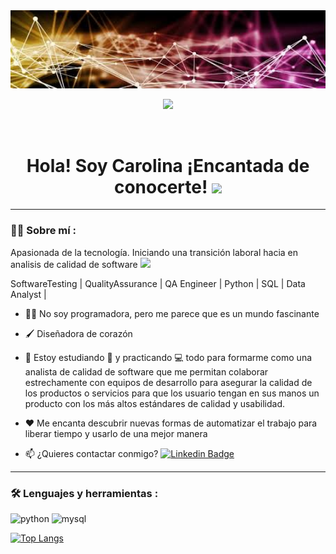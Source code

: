 <div id="header" align="center">
  <img decoding="async" src="https://github.com/carola02/carola02/blob/main/Banner_Carola02.png" width="800"/>
</div>
<div id="badges" align="center">
  
[![](https://img.shields.io/badge/LinkedIn-0077B5?style=for-the-badge&logo=linkedin&logoColor=white)](https://www.linkedin.com/in/carola02/) 

 <div id="badges" align="center">
  <img src="https://visitor-badge-reloaded.herokuapp.com/badge?page_id=carola02.carola02&color=00cf00" alt=""/>
   
   <h1>
  Hola! Soy Carolina ¡Encantada de conocerte! 
  <img src="https://media.giphy.com/media/hvRJCLFzcasrR4ia7z/giphy.gif" width="30px"/>
</h1>

---
 <div id="header" align="left">

### :woman_technologist: Sobre mí :

Apasionada de la tecnología. Iniciando una transición laboral hacia en analisis de calidad de software <img src="https://media.giphy.com/media/WUlplcMpOCEmTGBtBW/giphy.gif" width="30"> 

SoftwareTesting | QualityAssurance | QA Engineer | Python | SQL | Data Analyst |
   
* 🧑‍💻 No soy programadora, pero me parece que es un mundo fascinante

* 🖌️ Diseñadora de corazón

* 🌱 Estoy estudiando :blue_book: y practicando :computer: todo para formarme como una analista de calidad de software que me permitan colaborar estrechamente con equipos de desarrollo para asegurar la calidad de los productos o servicios para que los usuario tengan en sus manos un producto con los más altos estándares de calidad y usabilidad.

* ❤️ Me encanta descubrir nuevas formas de automatizar el trabajo para liberar tiempo y usarlo de una mejor manera

* 📫 ¿Quieres contactar conmigo? [![Linkedin Badge](https://img.shields.io/badge/-Carolina-blue?style=flat&logo=Linkedin&logoColor=white)](https://www.linkedin.com/in/carola02/)
   

---

 ### :hammer_and_wrench: Lenguajes y herramientas :
<div id="header" align="left">
    <img src="https://img.shields.io/badge/Python-3776AB?style=for-the-badge&logo=python&logoColor=white" alt="python"/>
  </a>
    <img src="https://img.shields.io/badge/MySQL-6DB33F?style=for-the-badge&logo=mysql&logoColor=white" alt="mysql"/>
  </a>
  
</div>

[![Top Langs](https://github-readme-stats.vercel.app/api/top-langs/?username=noelianav91&layout=compact)](https://github.com/anuraghazra/github-readme-stats)

